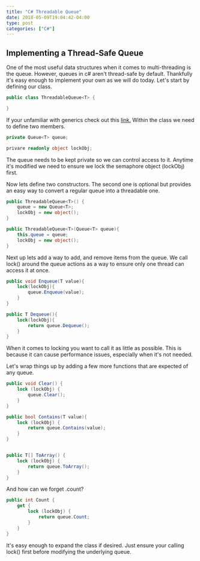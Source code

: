 ```yaml
---
title: "C# Threadable Queue"
date: 2018-05-09T19:04:42-04:00
type: post
categories: ["C#"]
---
```


Implementing a Thread-Safe Queue
---

One of the most useful data structures when it comes to multi-threading is the queue. However, queues in c# aren't thread-safe by default. Thankfully it's easy enough to implement your own as we will do today. Let's start by defining our class.

```c#
public class ThreadableQueue<T> {

}
```

If your unfamiliar with generics check out this [link.](https://www.dotnetperls.com/generic) Within the class we need to define two members.

```c#
private Queue<T> queue;

privare readonly object lockObj;
```

The queue needs to be kept private so we can control access to it. Anytime it's modified we need to ensure we lock the semaphore object (lockObj) first.

Now lets define two constructors. The second one is optional but provides an easy way to convert a regular queue into a threadable one.

```c#
public ThreadableQueue<T>() {
    queue = new Queue<T>;
    lockObj = new object();
}

public ThreadableQueue<T>(Queue<T> queue){
    this.queue = queue;
    lockObj = new object();
}
```

Next up lets add a way to add, and remove items from the queue. We call lock() around the queue actions as a way to ensure only one thread can access it at once.

```c#
public void Enqueue(T value){
    lock(lockObj){
        queue.Enqueue(value);
    }
}

public T Dequeue(){
    lock(lockObj){
        return queue.Dequeue();
    }
}
```

When it comes to locking you want to call it as little as possible. This is because it can cause performance issues, especially when it's not needed.

Let's wrap things up by adding a few more functions that are expected of any queue.

```c#
public void Clear() {
    lock (lockObj) {
        queue.Clear();
    }
}

public bool Contains(T value){
    lock (lockObj) {
        return queue.Contains(value);
    }
}


public T[] ToArray() {
    lock (lockObj) {
        return queue.ToArray();
    }
}
```

And how can we forget .count?

```c#
public int Count {
    get {
        lock (lockObj) {
            return queue.Count;
        }
    }
}
```

It's easy enough to expand the class if desired. Just ensure your calling lock() first before modifying the underlying queue. 









